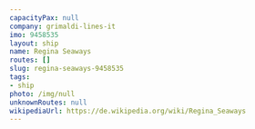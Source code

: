 ```yaml
---
capacityPax: null
company: grimaldi-lines-it
imo: 9458535
layout: ship
name: Regina Seaways
routes: []
slug: regina-seaways-9458535
tags:
- ship
photo: /img/null
unknownRoutes: null
wikipediaUrl: https://de.wikipedia.org/wiki/Regina_Seaways
---
```


